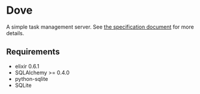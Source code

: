 Dove
====

A simple task management server. See [the specification document](SPECIFICATION.md) for more details.

Requirements
------------

  - elixir 0.6.1
  - SQLAlchemy &gt;= 0.4.0
  - python-sqlite
  - SQLite
